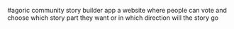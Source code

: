 #agoric community story builder app
a website where people can vote and choose which story part they want or in which direction will the story go 
